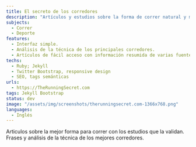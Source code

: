 ```yaml
---
title: El secreto de los corredores
description: "Artículos y estudios sobre la forma de correr natural y más eficiente"
subjects:
  - Correr
  - Deporte
features:
  - Interfaz simple.
  - Análisis de la técnica de los principales corredores.
  - Artículos de fácil acceso con información resumida de varias fuentes y estudios.
techs:
  - Ruby; Jekyll
  - Twitter Bootstrap, responsive design
  - SEO, tags semánticas
urls:
  - https://TheRunningSecret.com
tags: Jekyll Bootstrap
status: dev
image: "/assets/img/screenshots/therunningsecret.com-1366x768.png"
languages:
  - Inglés
---
```


Articulos sobre la mejor forma para correr con los estudios que la validan. Frases y análisis de la técnica de los mejores corredores.

